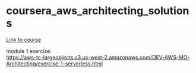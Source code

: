 # coursera_aws_architecting_solutions
[Link to course](https://www.coursera.org/learn/architecting-solutions-on-aws)

module 1 exercise:   
https://aws-tc-largeobjects.s3.us-west-2.amazonaws.com/DEV-AWS-MO-Architecting/exercise-1-serverless.html


